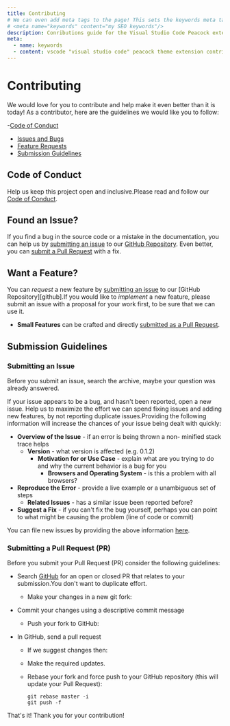 ```yaml
---
title: Contributing
# We can even add meta tags to the page! This sets the keywords meta tag.
# <meta name="keywords" content="my SEO keywords"/>
description: Conributions guide for the Visual Studio Code Peacock extension
meta:
  - name: keywords
  - content: vscode "visual studio code" peacock theme extension contributions
---
```


# Contributing

We would love for you to contribute and help make it even better
than it is today! As a contributor, here are the guidelines we would like you
to follow:

-[Code of Conduct](#coc)

- [Issues and Bugs](#issue)
- [Feature Requests](#feature)
- [Submission Guidelines](#submit)

## <a name="coc" > </a> Code of Conduct

Help us keep this project open and inclusive.Please read and follow our [Code of Conduct](./code_of_conduct).

## <a name="issue" > </a> Found an Issue?

If you find a bug in the source code or a mistake in the documentation, you can help us by
[submitting an issue](#submit-issue) to our [GitHub Repository](https://github.com/johnpapa/vscode-peacock). Even better, you can
[submit a Pull Request](#submit-pr) with a fix.

## <a name="feature" > </a> Want a Feature?

You can _request_ a new feature by [submitting an issue](#submit-issue) to our [GitHub
Repository][github].If you would like to _implement_ a new feature, please submit an issue with
a proposal for your work first, to be sure that we can use it.

- **Small Features** can be crafted and directly [submitted as a Pull Request](#submit-pr).

## <a name="submit" > </a> Submission Guidelines

### <a name="submit-issue" > </a> Submitting an Issue

Before you submit an issue, search the archive, maybe your question was already answered.

If your issue appears to be a bug, and hasn't been reported, open a new issue.
Help us to maximize the effort we can spend fixing issues and adding new
features, by not reporting duplicate issues.Providing the following information will increase the
chances of your issue being dealt with quickly:

- **Overview of the Issue** - if an error is being thrown a non- minified stack trace helps
  - **Version** - what version is affected (e.g. 0.1.2)
    - **Motivation for or Use Case** - explain what are you trying to do and why the current behavior is a bug for you
      - **Browsers and Operating System** - is this a problem with all browsers?
- **Reproduce the Error** - provide a live example or a unambiguous set of steps
  - **Related Issues** - has a similar issue been reported before?
- **Suggest a Fix** - if you can't fix the bug yourself, perhaps you can point to what might be
  causing the problem (line of code or commit)

You can file new issues by providing the above information [here](https://github.com/johnpapa/vscode-peacock/issues/new).

### <a name="submit-pr" > </a> Submitting a Pull Request (PR)

Before you submit your Pull Request (PR) consider the following guidelines:

- Search [GitHub](https://github.com/johnpapa/vscode-peacock/pulls) for an open or closed PR
  that relates to your submission.You don't want to duplicate effort.

  - Make your changes in a new git fork:

- Commit your changes using a descriptive commit message
  - Push your fork to GitHub:
- In GitHub, send a pull request

  - If we suggest changes then:
  - Make the required updates.
  - Rebase your fork and force push to your GitHub repository (this will update your Pull Request):

    ```shell
    git rebase master -i
    git push -f
    ```

That's it! Thank you for your contribution!
